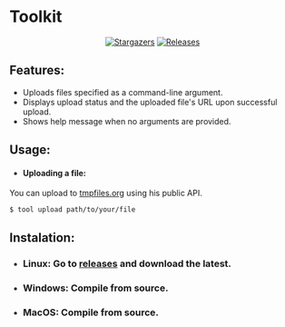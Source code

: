 # Toolkit
<p align="center">
	<a href="https://github.com/wux4an/toolkit/stargazers">
		<img alt="Stargazers" src="https://img.shields.io/github/stars/wux4an/toolkit?style=for-the-badge&logo=starship&color=C9CBFF&logoColor=D9E0EE&labelColor=302D41"></a>
	<a href="https://github.com/wux4an/toolkit/releases/latest">
		<img alt="Releases" src="https://img.shields.io/github/release/wux4an/toolkit.svg?style=for-the-badge&logo=github&color=F2CDCD&logoColor=D9E0EE&labelColor=302D41"/></a>
</p>

## Features:
* Uploads files specified as a command-line argument.
* Displays upload status and the uploaded file's URL upon successful upload.
* Shows help message when no arguments are provided.


## Usage:
* #### Uploading a file:
You can upload to [tmpfiles.org](https://tmpfiles.org) using his public API.
```
$ tool upload path/to/your/file
```

## Instalation:
* ### Linux: Go to [releases](https://github.com/wuX4an/Toolkit/releases) and download the latest.
* ### Windows: Compile from source.
* ### MacOS: Compile from source.



